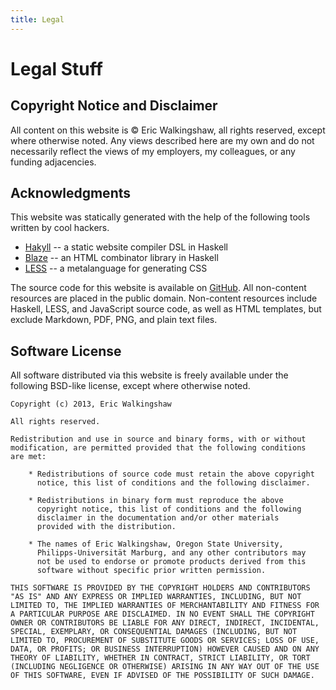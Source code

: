 ```yaml
---
title: Legal
---
```


# Legal Stuff

## Copyright Notice and Disclaimer

All content on this website is © Eric Walkingshaw, all rights reserved, except
where otherwise noted. Any views described here are my own and do not
necessarily reflect the views of my employers, my colleagues, or any funding
adjacencies.


## Acknowledgments

This website was statically generated with the help of the following tools
written by cool hackers.

 *  [Hakyll](http://jaspervdj.be/hakyll) -- a static website compiler DSL
    in Haskell
 *  [Blaze](http://jaspervdj.be/blaze) -- an HTML combinator library in Haskell
 *  [LESS](http://lesscss.org) -- a metalanguage for generating CSS

The source code for this website is available on
[GitHub](https://github.com/walkie/WebPage). All non-content resources are
placed in the public domain. Non-content resources include Haskell, LESS, and
JavaScript source code, as well as HTML templates, but exclude Markdown, PDF,
PNG, and plain text files.


## Software License

All software distributed via this website is freely available under the
following BSD-like license, except where otherwise noted.

    
    Copyright (c) 2013, Eric Walkingshaw
    
    All rights reserved.
    
    Redistribution and use in source and binary forms, with or without
    modification, are permitted provided that the following conditions
    are met:
    
        * Redistributions of source code must retain the above copyright
          notice, this list of conditions and the following disclaimer.
    
        * Redistributions in binary form must reproduce the above
          copyright notice, this list of conditions and the following
          disclaimer in the documentation and/or other materials
          provided with the distribution.
    
        * The names of Eric Walkingshaw, Oregon State University,
          Philipps-Universität Marburg, and any other contributors may
          not be used to endorse or promote products derived from this
          software without specific prior written permission.
    
    THIS SOFTWARE IS PROVIDED BY THE COPYRIGHT HOLDERS AND CONTRIBUTORS
    "AS IS" AND ANY EXPRESS OR IMPLIED WARRANTIES, INCLUDING, BUT NOT
    LIMITED TO, THE IMPLIED WARRANTIES OF MERCHANTABILITY AND FITNESS FOR
    A PARTICULAR PURPOSE ARE DISCLAIMED. IN NO EVENT SHALL THE COPYRIGHT
    OWNER OR CONTRIBUTORS BE LIABLE FOR ANY DIRECT, INDIRECT, INCIDENTAL,
    SPECIAL, EXEMPLARY, OR CONSEQUENTIAL DAMAGES (INCLUDING, BUT NOT
    LIMITED TO, PROCUREMENT OF SUBSTITUTE GOODS OR SERVICES; LOSS OF USE,
    DATA, OR PROFITS; OR BUSINESS INTERRUPTION) HOWEVER CAUSED AND ON ANY
    THEORY OF LIABILITY, WHETHER IN CONTRACT, STRICT LIABILITY, OR TORT
    (INCLUDING NEGLIGENCE OR OTHERWISE) ARISING IN ANY WAY OUT OF THE USE
    OF THIS SOFTWARE, EVEN IF ADVISED OF THE POSSIBILITY OF SUCH DAMAGE.
